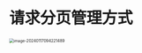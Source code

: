 # 请求分页管理方式

<img src="https://cvp.oss-cn-shanghai.aliyuncs.com/picgo/202401170942583.png" alt="image-20240117094221489" style="zoom:50%;" />


